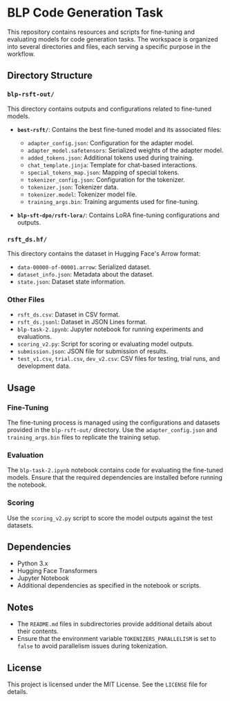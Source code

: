 # BLP Code Generation Task

This repository contains resources and scripts for fine-tuning and evaluating models for code generation tasks. The workspace is organized into several directories and files, each serving a specific purpose in the workflow.

## Directory Structure

### `blp-rsft-out/`
This directory contains outputs and configurations related to fine-tuned models.

- **`best-rsft/`**: Contains the best fine-tuned model and its associated files:
  - `adapter_config.json`: Configuration for the adapter model.
  - `adapter_model.safetensors`: Serialized weights of the adapter model.
  - `added_tokens.json`: Additional tokens used during training.
  - `chat_template.jinja`: Template for chat-based interactions.
  - `special_tokens_map.json`: Mapping of special tokens.
  - `tokenizer_config.json`: Configuration for the tokenizer.
  - `tokenizer.json`: Tokenizer data.
  - `tokenizer.model`: Tokenizer model file.
  - `training_args.bin`: Training arguments used for fine-tuning.

- **`blp-sft-dpo/rsft-lora/`**: Contains LoRA fine-tuning configurations and outputs.

### `rsft_ds.hf/`
This directory contains the dataset in Hugging Face's Arrow format:
- `data-00000-of-00001.arrow`: Serialized dataset.
- `dataset_info.json`: Metadata about the dataset.
- `state.json`: Dataset state information.

### Other Files
- `rsft_ds.csv`: Dataset in CSV format.
- `rsft_ds.jsonl`: Dataset in JSON Lines format.
- `blp-task-2.ipynb`: Jupyter notebook for running experiments and evaluations.
- `scoring_v2.py`: Script for scoring or evaluating model outputs.
- `submission.json`: JSON file for submission of results.
- `test_v1.csv`, `trial.csv`, `dev_v2.csv`: CSV files for testing, trial runs, and development data.

## Usage

### Fine-Tuning
The fine-tuning process is managed using the configurations and datasets provided in the `blp-rsft-out/` directory. Use the `adapter_config.json` and `training_args.bin` files to replicate the training setup.

### Evaluation
The `blp-task-2.ipynb` notebook contains code for evaluating the fine-tuned models. Ensure that the required dependencies are installed before running the notebook.

### Scoring
Use the `scoring_v2.py` script to score the model outputs against the test datasets.

## Dependencies
- Python 3.x
- Hugging Face Transformers
- Jupyter Notebook
- Additional dependencies as specified in the notebook or scripts.

## Notes
- The `README.md` files in subdirectories provide additional details about their contents.
- Ensure that the environment variable `TOKENIZERS_PARALLELISM` is set to `false` to avoid parallelism issues during tokenization.

## License
This project is licensed under the MIT License. See the `LICENSE` file for details.